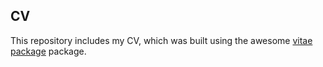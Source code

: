 ## CV

This repository includes my CV, which was built using the awesome [vitae package](https://github.com/mitchelloharawild/vitae) package. 